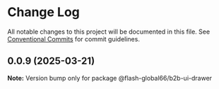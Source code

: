 # Change Log

All notable changes to this project will be documented in this file.
See [Conventional Commits](https://conventionalcommits.org) for commit guidelines.

## 0.0.9 (2025-03-21)

**Note:** Version bump only for package @flash-global66/b2b-ui-drawer
